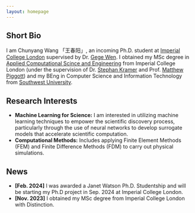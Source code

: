 ```yaml
---
layout: homepage
---
```


## Short Bio

I am Chunyang Wang 「王春阳」, an incoming Ph.D. student at [Imperial College London](https://www.imperial.ac.uk/) supervised by Dr. [Gege Wen](https://gegewen.github.io/). I obtained my MSc degree in [Applied Computational Scince and Engineering](https://www.imperial.ac.uk/study/courses/postgraduate-taught/applied-computational-science/) from Imperial College London (under the supervision of Dr. [Stephan Kramer](https://www.imperial.ac.uk/people/s.kramer) and Prof. [Matthew Piggott](https://www.imperial.ac.uk/people/m.d.piggott)) and my BEng in Computer Science and Information Technology from  [Southwest University](http://admissions.swu.edu.cn/About/SWU.htm).

## Research Interests

- **Machine Learning for Science:** I am interested in utilizing machine learning techniques to empower the scientific discovery process, particularly through the use of neural networks to develop surrogate models that accelerate scientific computation.
- **Computational Methods:** Includes applying Finite Element Methods (FEM) and Finite Difference Methods (FDM) to carry out physical simulations.

## News

- **[Feb. 2024]** I was awarded a Janet Watson Ph.D.
Studentship and will be starting my Ph.D project in Sep. 2024 at Imperial College London.
- **[Nov. 2023]** I obtained my MSc degree from Imperial College London with Distinction.

<!-- {% include_relative _includes/publications.md %} -->

<!-- {% include_relative _includes/services.md %} -->
